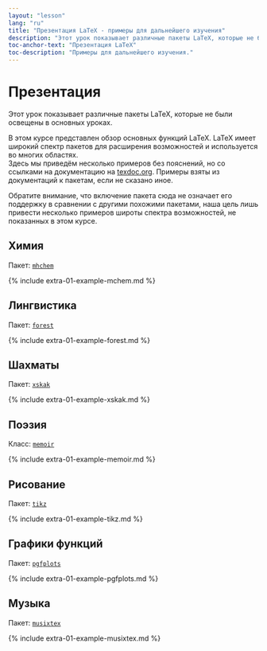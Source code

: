 ```yaml
---
layout: "lesson"
lang: "ru"
title: "Презентация LaTeX - примеры для дальнейшего изучения"
description: "Этот урок показывает различные пакеты LaTeX, которые не были освящены в основных уроках."
toc-anchor-text: "Презентация LaTeX"
toc-description: "Примеры для дальнейшего изучения."
---
```


# Презентация

<span
  class="summary">Этот урок показывает различные пакеты LaTeX, которые не были освещены в основных уроках.</span>

В этом курсе представлен обзор основных функций LaTeX.
LaTeX имеет широкий спектр пакетов для расширения возможностей и используется во многих областях.  
Здесь мы приведём несколько примеров без пояснений, но со ссылками
на документацию на [texdoc.org](https://texdoc.org).
Примеры взяты из документаций к пакетам, если не сказано иное.

<p
  class="hint">Обратите внимание, что включение пакета сюда не означает его поддержку в сравнении с другими похожими пакетами, наша цель лишь привести несколько примеров широты спектра возможностей, не показанных в этом курсе.</p>

## Химия

Пакет: [`mhchem`](https://texdoc.org/pkg/mhchem)

{% include extra-01-example-mchem.md %}

## Лингвистика

Пакет: [`forest`](https://texdoc.org/pkg/forest)

{% include extra-01-example-forest.md %}

## Шахматы

<!-- not 2017 -->
Пакет: [`xskak`](https://texdoc.org/pkg/xskak)

{% include extra-01-example-xskak.md %}


## Поэзия

Класс: [`memoir`](https://texdoc.org/pkg/memoir)

{% include extra-01-example-memoir.md %}


## Рисование
<!-- not 2017 -->
Пакет: [`tikz`](https://texdoc.org/pkg/tikz)


{% include extra-01-example-tikz.md %}


## Графики функций

Пакет: [`pgfplots`](https://texdoc.org/pkg/pgfplots)


{% include extra-01-example-pgfplots.md %}


## Музыка

Пакет: [`musixtex`](https://texdoc.org/pkg/musixtex)



{% include extra-01-example-musixtex.md %}
